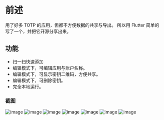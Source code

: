 # 前述

用了好多 TOTP 的应用，但都不方便数据的共享与导出。
所以用 Flutter 简单的写了一个，并把它开源分享出来。

## 功能

- 扫一扫快速添加
- 编辑模式下，可编辑应用与账户名称。
- 编辑模式下，可显示密钥二维码，方便共享。
- 编辑模式下，可删除密钥。
- 完全本地运行。

### 截图

![image](https://github.com/user-attachments/assets/5ae5c0aa-9719-452f-a77e-a1f40052b482)
![image](https://github.com/user-attachments/assets/e5a672ba-06b4-4365-96d2-f36f939c6b62)
![image](https://github.com/user-attachments/assets/7579c00b-fb7c-4611-9955-8d673fc060b1)
![image](https://github.com/user-attachments/assets/766c2e09-31b0-474a-b5b7-b6ddad9faa1e)
![image](https://github.com/user-attachments/assets/3c993628-9203-4e4c-b73d-b7e7923ea4a4)
![image](https://github.com/user-attachments/assets/04fde59c-4160-49c5-bc07-2ac7c2bba79a)
![image](https://github.com/user-attachments/assets/0d2a9756-4204-4965-9bc2-fb1cf358c1e1)
